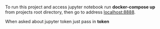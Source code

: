 To run this project and access jupyter notebook run **docker-compose up** from projects root directory, then go to address [localhost:8888](https://localhost:8888).

When asked about jupyter token just pass in  **token**
